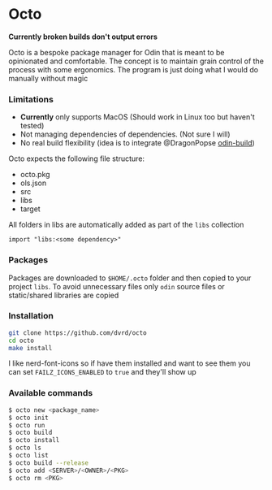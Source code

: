 # Octo

**Currently broken builds don't output errors**

Octo is a bespoke package manager for Odin that is meant to be opinionated and comfortable.
The concept is to maintain grain control of the process with some ergonomics.
The program is just doing what I would do manually without magic

### Limitations
* **Currently** only supports MacOS (Should work in Linux too but haven't tested)
* Not managing dependencies of dependencies. (Not sure I will)
* No real build flexibility (idea is to integrate @DragonPopse [odin-build](https://github.com/DragosPopse/odin-build))

Octo expects the following file structure:
* octo.pkg
* ols.json
* src
* libs
* target

All folders in libs are automatically added as part of the `libs` collection
```odin
import "libs:<some dependency>"
```

### Packages
Packages are downloaded to `$HOME/.octo` folder and then copied to your project `libs`.
To avoid unnecessary files only `odin` source files or static/shared libraries are copied

### Installation

```bash
git clone https://github.com/dvrd/octo
cd octo
make install
```

I like nerd-font-icons so if have them installed and want to see them you can set `FAILZ_ICONS_ENABLED` to `true` and they'll show up

### Available commands

```bash
$ octo new <package_name>
$ octo init
$ octo run
$ octo build
$ octo install
$ octo ls
$ octo list
$ octo build --release
$ octo add <SERVER>/<OWNER>/<PKG>
$ octo rm <PKG>
```

